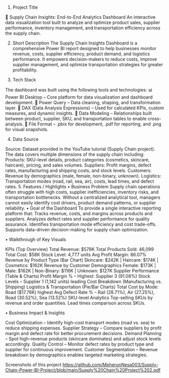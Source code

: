 1. Project Title

🚚 Supply Chain Insights: End-to-End Analytics Dashboard
An interactive data visualization tool built to analyze and optimize product sales, supplier performance, inventory management, and transportation efficiency across the supply chain.

2. Short Description 
The Supply Chain Insights Dashboard is a comprehensive Power BI report designed to help businesses monitor revenue, costs, supplier efficiency, product demand, and logistics performance. It empowers decision-makers to reduce costs, improve supplier management, and optimize transportation strategies for greater profitability.

3. Tech Stack

The dashboard was built using the following tools and technologies:
📊 Power BI Desktop – Core platform for data visualization and dashboard development.
📂 Power Query – Data cleaning, shaping, and transformation layer.
🧮 DAX (Data Analysis Expressions) – Used for calculated KPIs, custom measures, and dynamic insights.
📝 Data Modeling – Relationships built between product, supplier, SKU, and transportation tables to enable cross-analysis.
📁 File Format – .pbix for development, .pdf for reporting, and .png for visual snapshots.

4. Data Source

Source: Dataset provided in the YouTube tutorial (Supply Chain project).
The data covers multiple dimensions of the supply chain including:
Products: SKU-level details, product categories (cosmetics, skincare, haircare), pricing, and sales volumes.
Suppliers: Profit margins, defect rates, manufacturing and shipping costs, and stock levels.
Customers: Revenue by demographics (male, female, non-binary, unknown).
Logistics: Transportation modes (road, rail, sea, air), costs, lead times, and defect rates.
5. Features / Highlights
• Business Problem
Supply chain operations often struggle with high costs, supplier inefficiencies, inventory risks, and transportation bottlenecks. Without a centralized analytical tool, managers cannot easily identify cost drivers, product demand patterns, or supplier reliability.
• Goal of the Dashboard
To provide a single interactive reporting platform that:
Tracks revenue, costs, and margins across products and suppliers.
Analyzes defect rates and supplier performance for quality assurance.
Identifies transportation mode efficiency and cost trade-offs.
Supports data-driven decision-making for supply chain optimization.

• Walkthrough of Key Visuals

KPIs (Top Overview)
Total Revenue: $578K
Total Products Sold: 46,099
Total Cost: $58K
Stock Level: 4,777 units
Avg Profit Margin: 86.07%
Revenue by Product Type (Bar Chart)
Skincare: $242K | Haircare: $174K | Cosmetics: $162K
Revenue by Customer Demographics
Female: $173K | Male: $162K | Non-Binary: $116K | Unknown: $127K
Supplier Performance (Table & Charts)
Profit Margin % – Highest: Supplier 3 (91.08%)
Stock Levels – Supplier 1 (1,142 units) leading
Cost Breakdown (Manufacturing vs. Shipping)
Logistics & Transportation (Pie/Bar Charts)
Total Cost by Mode: Road ($17.76K) highest
Avg Defect Rate % – Rail (28.71%), Air (27.25%), Road (30.52%), Sea (13.52%)
SKU-level Analytics
Top-selling SKUs by revenue and order quantities.
Lead times comparison across SKUs.

• Business Impact & Insights

Cost Optimization – Identify high-cost transport modes (road vs. sea) to reduce shipping expenses.
Supplier Strategy – Compare suppliers by profit margin and defect rate for better procurement decisions.
Demand Planning – Spot high-revenue products (skincare dominates) and adjust stock levels accordingly.
Quality Control – Monitor defect rates by product type and supplier for continuous improvement.
Customer Segmentation – Revenue breakdown by demographics enables targeted marketing strategies.

Screenshots of this project https://github.com/MeherunNesa003/Supply-Chain-Power-BI-Project/blob/main/Supply%20Chain%20Project%202.pdf
